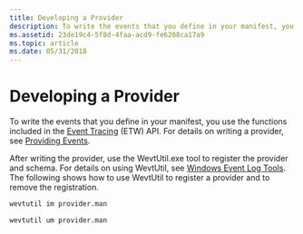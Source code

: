 ```yaml
---
title: Developing a Provider
description: To write the events that you define in your manifest, you use the functions included in the Event Tracing (ETW) API. For details on writing a provider, see Providing Events.
ms.assetid: 23de19c4-5f8d-4faa-acd9-fe6208ca17a9
ms.topic: article
ms.date: 05/31/2018
---
```


# Developing a Provider

To write the events that you define in your manifest, you use the functions included in the [Event Tracing](/windows/desktop/ETW/event-tracing-portal) (ETW) API. For details on writing a provider, see [Providing Events](/windows/desktop/ETW/providing-events).

After writing the provider, use the WevtUtil.exe tool to register the provider and schema. For details on using WevtUtil, see [Windows Event Log Tools](windows-event-log-tools.md). The following shows how to use WevtUtil to register a provider and to remove the registration.


```cmd
wevtutil im provider.man

wevtutil um provider.man
```